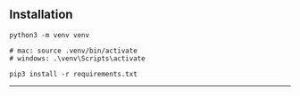 ## Installation

```
python3 -m venv venv

# mac: source .venv/bin/activate
# windows: .\venv\Scripts\activate

pip3 install -r requirements.txt
```

---